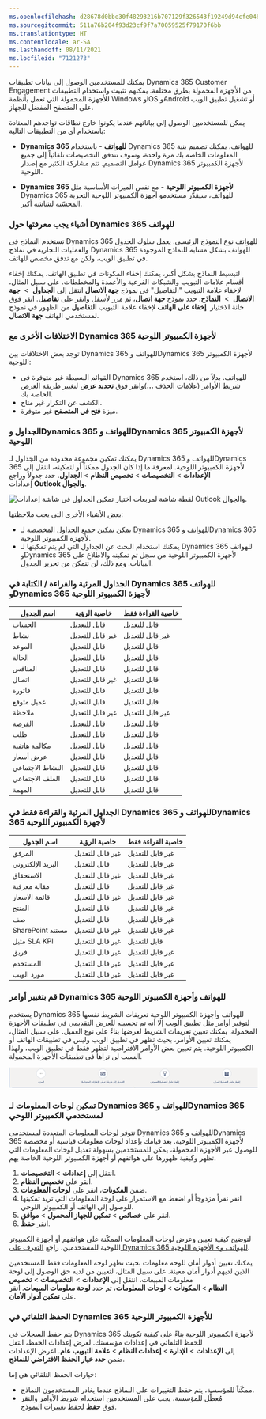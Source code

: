 ```yaml
---
ms.openlocfilehash: d28678d0bbe30f48293216b707129f326543f19249d94cfe0486e367866919b7
ms.sourcegitcommit: 511a76b204f93d23cf9f7a70059525f79170f6bb
ms.translationtype: HT
ms.contentlocale: ar-SA
ms.lasthandoff: 08/11/2021
ms.locfileid: "7121273"
---
```

يمكنك للمستخدمين الوصول إلى بيانات تطبيقات Dynamics 365 Customer Engagement من الأجهزة المحمولة بطرق مختلفة. يمكنهم تثبيت واستخدام التطبيقات للأجهزة المحمولة التي تعمل بأنظمة Windows وiOS وAndroid أو تشغيل تطبيق الويب على المتصفح المفضل للجهاز.

يمكن للمستخدمين الوصول إلى بياناتهم عندما يكونوا خارج نطاقات تواجدهم المعتادة باستخدام أي من التطبيقات التالية:

- **Dynamics 365 للهواتف** - باستخدام Dynamics 365 للهواتف، يمكنك تصميم بنية المعلومات الخاصة بك مرة واحدة، وسوف تتدفق التخصيصات تلقائياً إلى جميع عوامل التصميم. تتم مشاركة الكثير مع إصدار Dynamics 365 لأجهزة الكمبيوتر اللوحية.

- **Dynamics 365 لأجهزة الكمبيوتر اللوحية** - مع نفس الميزات الأساسية مثل Dynamics 365 للهواتف، سيقدّر مستخدمو أجهزة الكمبيوتر اللوحية التجربة المحسّنة لشاشة أكبر.

### <a name="things-to-know-about-dynamics-365-for-phones"></a>أشياء يجب معرفتها حول Dynamics 365 للهواتف

تستخدم النماذج في Dynamics 365 للهواتف نوع النموذج الرئيسي. يعمل سلوك الجدول والعمليات التجارية في نماذج Dynamics 365 للهواتف بشكل مشابه للنماذج الموجودة في تطبيق الويب، ولكن مع تدفق مخصص للهاتف.

لتبسيط النماذج بشكل أكبر، يمكنك إخفاء المكونات في تطبيق الهاتف. يمكنك إخفاء أقسام علامات التبويب والشبكات الفرعية والأعمدة والمخططات. على سبيل المثال، لإخفاء علامة التبويب "التفاصيل" في نموذج **جهة الاتصال** انتقل إلى **الجداول**  >  **جهة الاتصال**  >  **النماذج**. حدد نموذج **جهة اتصال**، ثم مرر لأسفل وانقر على **تفاصيل**. انقر فوق خانة الاختيار  **إخفاء على الهاتف** لإخفاء علامة التبويب **التفاصيل** من الظهور في نموذج لمستخدمي الهاتف **جهة الاتصال**.


### <a name="other-differences-with-dynamics-365-for-tablets"></a>الاختلافات الأخرى مع Dynamics 365 لأجهزة الكمبيوتر اللوحية

توجد بعض الاختلافات بين Dynamics 365 للهواتف وDynamics 365 لأجهزة الكمبيوتر اللوحية:

- القوائم البسيطة غير متوفرة في Dynamics 365 للهواتف. بدلاً من ذلك، استخدم شريط الأوامر (علامات الحذف **...**)وانقر فوق **تحديد عرض** لتغيير طريقة العرض الخاصة بك.
- الكشف عن التكرار غير متاح.
- ميزة **فتح في المتصفح** غير متوفرة.

### <a name="tables-and-dynamics-365-for-phones-and-dynamics-365-for-tablets"></a>الجداول وDynamics 365 للهواتف وDynamics 365 لأجهزة الكمبيوتر اللوحية

يمكنك تمكين مجموعة محدودة من الجداول لـ Dynamics 365 للهواتف وDynamics 365 لأجهزة الكمبيوتر اللوحية. لمعرفة ما إذا كان الجدول ممكناً أو لتمكينه، انتقل إلى **الإعدادات** > **التخصيصات** > **تخصيص النظام** > **الجداول**. حدد جدولاً وراجع إعدادات **Outlook والجوال**.

![لقطة شاشة لمربعات اختيار تمكين الجداول في شاشة إعدادات Outlook والجوال.](../media/ppm_unit1_2.png)

بعض الأشياء الأخرى التي يجب ملاحظتها:

- يمكن تمكين جميع الجداول المخصصة لـ Dynamics 365 للهواتف وDynamics 365 لأجهزة الكمبيوتر اللوحية.
- يمكنك استخدام البحث عن الجداول التي لم يتم تمكينها لـ Dynamics 365 للهواتف وDynamics 365 لأجهزة الكمبيوتر اللوحية من سجل تم تمكينه والاطلاع على البيانات. ومع ذلك، لن تتمكن من تحرير الجدول.

### <a name="tables-that-are-visible-and-readwrite-in-dynamics-365-for-phones-and-dynamics-365-for-tablets"></a>الجداول المرئية والقراءة / الكتابة في Dynamics 365 للهواتف وDynamics 365 لأجهزة الكمبيوتر اللوحية

| **اسم الجدول**   |**خاصية الرؤية**  |**خاصية القراءة فقط**   |
|  -----------------| ------------------------| ------------------------|
|  الحساب          | قابل للتعديل              |  قابل للتعديل |
|  نشاط         | غير قابل للتعديل          |  غير قابل للتعديل  |
|  الموعد      | قابل للتعديل              | قابل للتعديل   |
|  الحالة             | قابل للتعديل              |  قابل للتعديل   |
|  المنافس       | قابل للتعديل              |  قابل للتعديل   |
|  اتصال       | غير قابل للتعديل          |  قابل للتعديل   |
|  فاتورة          | قابل للتعديل              |  قابل للتعديل   |
|  عميل متوقع             | قابل للتعديل              |  قابل للتعديل   |
|  ملاحظة             | غير قابل للتعديل          |  غير قابل للتعديل  |
|  الفرصة      | قابل للتعديل              |  قابل للتعديل  |
|  طلب            | قابل للتعديل              |  قابل للتعديل  |
|  مكالمة هاتفية       | قابل للتعديل              |  قابل للتعديل  |
|  عرض أسعار            | قابل للتعديل              |  قابل للتعديل  |
|  النشاط الاجتماعي  | قابل للتعديل              | قابل للتعديل   |
|  الملف الاجتماعي   | قابل للتعديل              |  قابل للتعديل  |
|  المهمة             | قابل للتعديل              |  قابل للتعديل  |

### <a name="tables-that-are-visible-and-read-only-in-dynamics-365-for-phones-and-dynamics-365-for-tablets"></a>الجداول المرئية والقراءة فقط في Dynamics 365 للهواتف وDynamics 365 لأجهزة الكمبيوتر اللوحية

|  **اسم الجدول**      | **خاصية الرؤية**  | **خاصية القراءة فقط**  |
|  ---------------------| -------------------------| ------------------------ |
| المرفق            |غير قابل للتعديل            | غير قابل للتعديل |
|  البريد الإلكتروني                | قابل للتعديل               | غير قابل للتعديل |
|  الاستحقاق          | غير قابل للتعديل           | غير قابل للتعديل |
|  مقالة معرفية    | قابل للتعديل               | غير قابل للتعديل |
|  قائمة الاسعار           | غير قابل للتعديل           | غير قابل للتعديل |
|  المنتج              | قابل للتعديل               | غير قابل للتعديل |
|  صف                | قابل للتعديل               | غير قابل للتعديل |
|  SharePoint مستند  | غير قابل للتعديل           | غير قابل للتعديل |
|  مثيل SLA KPI     | غير قابل للتعديل           | قابل للتعديل     |
|  فريق                 | غير قابل للتعديل           | غير قابل للتعديل |
|  المستخدم                 | غير قابل للتعديل           | غير قابل للتعديل |
|  مورد الويب         | غير قابل للتعديل           | غير قابل للتعديل |

### <a name="change-commands-for-dynamics-365-for-phones-and-tablets"></a>قم بتغيير أوامر Dynamics 365 للهواتف وأجهزة الكمبيوتر اللوحية

يستخدم Dynamics 365 للهواتف وأجهزة الكمبيوتر اللوحية تعريفات الشريط نفسها لتوفير أوامر مثل تطبيق الويب إلا أنه تم تحسينه للعرض التقديمي في تطبيقات الأجهزة المحمولة. يمكنك تعيين تعريفات الشريط لعرضها بناءً على نوع العميل. على سبيل المثال، يمكنك تعيين الأوامر، بحيث تظهر في تطبيق الويب وليس في تطبيقات الهاتف أو الكمبيوتر اللوحية. يتم تعيين بعض الأوامر الافتراضية لتظهر فقط في تطبيق الويب، ولهذا السبب لن تراها في تطبيقات الأجهزة المحمولة.

![لقطة شاشة لشريط أمر التغيير مع الأيقونات.](../media/ppm_unit1_3.png)

### <a name="enable-dashboards-for-dynamics-365-for-phones-and-dynamics-365-for-tablet-users"></a>تمكين لوحات المعلومات لـ Dynamics 365 للهواتف وDynamics 365 لمستخدمي الكمبيوتر اللوحي

تتوفر لوحات المعلومات المتعددة لمستخدمي Dynamics 365 للهواتف وDynamics 365 لأجهزة الكمبيوتر اللوحية. بعد قيامك بإعداد لوحات معلومات قياسية أو مخصصة للوصول عبر الأجهزة المحمولة، يمكن للمستخدمين بسهولة تعديل لوحات المعلومات التي تظهر وكيفية ظهورها على هواتفهم أو أجهزة الكمبيوتر اللوحية الخاصة بهم.

1. انتقل إلى **إعدادات** > **التخصيصات**.
2. انقر على **تخصيص النظام**.
3. ضمن **المكونات**، انقر على **لوحات المعلومات**.
4. انقر نقراً مزدوجاً أو اضغط مع الاستمرار على لوحة المعلومات التي تريد تمكينها للوصول إلى الهاتف أو الكمبيوتر اللوحي.
5. انقر على **خصائص** > **تمكين للجهاز المحمول** > **موافق**.
6. انقر **حفظ**.

لتوضيح كيفية تعيين وعرض لوحات المعلومات الممكّنة على هواتفهم أو أجهزة الكمبيوتر اللوحية للمستخدمين، راجع [التعرف على Dynamics 365 للهواتف و> الأجهزة اللوحية](/dynamics365/customer-engagement/mobile-app/dynamics-365-phones-tablets-users-guide).

يمكنك تعيين أدوار أمان للوحة معلومات بحيث تظهر لوحة المعلومات فقط للمستخدمين الذين لديهم أدوار أمان معينة. على سبيل المثال، لتعيين من لديه حق الوصول إلى لوحة معلومات المبيعات، انتقل إلى **الإعدادات** > **التخصيصات** > **تخصيص النظام** > **المكونات** > **لوحات المعلومات**، ثم حدد **لوحة معلومات المبيعات**. انقر على **تمكين أدوار الأمان**.

### <a name="autosave-in-dynamics-365-for-tablets"></a>الحفظ التلقائي في Dynamics 365 للأجهزة الكمبيوتر اللوحية

يتم حفظ السجلات في Dynamics 365 لأجهزة الكمبيوتر اللوحية بناءً على كيفية تكوينك للحفظ التلقائي في إعدادات مؤسستك. لعرض إعدادات الحفظ، انتقل إلى **الإعدادات** > **الإدارة** > **إعدادات النظام** > **علامة التبويب عام**. اعرض الإعدادات ضمن **حدد خيار الحفظ الافتراضي للنماذج**.

خيارات الحفظ التلقائي هي إما:

- ممكّناً للمؤسسة، يتم حفظ التغييرات على النماذج عندما يغادر المستخدمون النماذج.
- مُعطَّل للمؤسسة، يجب على المستخدمين استخدام شريط الأوامر والنقر فوق **حفظ** لحفظ تغييرات النموذج.
